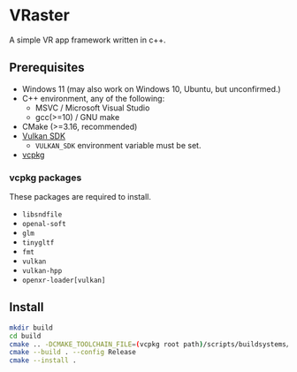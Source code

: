 # VRaster

A simple VR app framework written in c++.

## Prerequisites

- Windows 11 (may also work on Windows 10, Ubuntu, but unconfirmed.)
- C++ environment, any of the following:
    - MSVC / Microsoft Visual Studio 
    - gcc(>=10) / GNU make
- CMake (>=3.16, recommended)
- [Vulkan SDK](https://vulkan.lunarg.com/sdk/home)
    - `VULKAN_SDK` environment variable must be set.
- [vcpkg](https://github.com/microsoft/vcpkg)

### vcpkg packages

These packages are required to install.

- `libsndfile`
- `openal-soft`
- `glm`
- `tinygltf`
- `fmt`
- `vulkan`
- `vulkan-hpp`
- `openxr-loader[vulkan]`

## Install

```sh
mkdir build
cd build
cmake .. -DCMAKE_TOOLCHAIN_FILE=(vcpkg root path)/scripts/buildsystems/vcpkg.cmake -DCMAKE_INSTALL_PREFIX=(install path)
cmake --build . --config Release
cmake --install .
```
